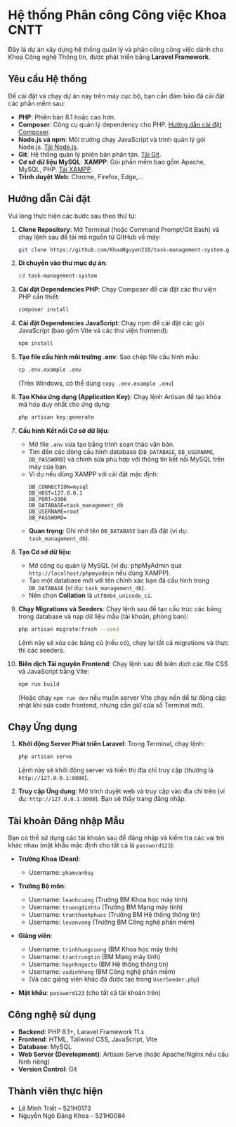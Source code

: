 # Hệ thống Phân công Công việc Khoa CNTT

Đây là dự án xây dựng hệ thống quản lý và phân công công việc dành cho Khoa Công nghệ Thông tin, được phát triển bằng **Laravel Framework**.

## Yêu cầu Hệ thống

Để cài đặt và chạy dự án này trên máy cục bộ, bạn cần đảm bảo đã cài đặt các phần mềm sau:

- **PHP**: Phiên bản 8.1 hoặc cao hơn.
- **Composer**: Công cụ quản lý dependency cho PHP. [Hướng dẫn cài đặt Composer](https://getcomposer.org/download/).
- **Node.js và npm**: Môi trường chạy JavaScript và trình quản lý gói Node.js. [Tải Node.js](https://nodejs.org/).
- **Git**: Hệ thống quản lý phiên bản phân tán. [Tải Git](https://git-scm.com/downloads).
- **Cơ sở dữ liệu MySQL**: **XAMPP**: Gói phần mềm bao gồm Apache, MySQL, PHP. [Tải XAMPP](https://www.apachefriends.org/).
- **Trình duyệt Web**: Chrome, Firefox, Edge,...

## Hướng dẫn Cài đặt

Vui lòng thực hiện các bước sau theo thứ tự:

1. **Clone Repository**:
   Mở Terminal (hoặc Command Prompt/Git Bash) và chạy lệnh sau để tải mã nguồn từ GitHub về máy:
   ```bash
   git clone https://github.com/KhoaNguyen210/task-management-system.git
   ```

2. **Di chuyển vào thư mục dự án**:
   ```bash
   cd task-management-system
   ```

3. **Cài đặt Dependencies PHP**:
   Chạy Composer để cài đặt các thư viện PHP cần thiết:
   ```bash
   composer install
   ```

4. **Cài đặt Dependencies JavaScript**:
   Chạy npm để cài đặt các gói JavaScript (bao gồm Vite và các thư viện frontend):
   ```bash
   npm install
   ```

5. **Tạo file cấu hình môi trường .env**:
   Sao chép file cấu hình mẫu:
   ```bash
   cp .env.example .env
   ```
   (Trên Windows, có thể dùng `copy .env.example .env`)

6. **Tạo Khóa ứng dụng (Application Key)**:
   Chạy lệnh Artisan để tạo khóa mã hóa duy nhất cho ứng dụng:
   ```bash
   php artisan key:generate
   ```

7. **Cấu hình Kết nối Cơ sở dữ liệu**:
   - Mở file `.env` vừa tạo bằng trình soạn thảo văn bản.
   - Tìm đến các dòng cấu hình database (`DB_DATABASE`, `DB_USERNAME`, `DB_PASSWORD`) và chỉnh sửa phù hợp với thông tin kết nối MySQL trên máy của bạn.
   - Ví dụ nếu dùng XAMPP với cài đặt mặc định:
     ```env
     DB_CONNECTION=mysql
     DB_HOST=127.0.0.1
     DB_PORT=3306
     DB_DATABASE=task_management_db
     DB_USERNAME=root
     DB_PASSWORD=
     ```
   - **Quan trọng**: Ghi nhớ tên `DB_DATABASE` bạn đã đặt (ví dụ: `task_management_db`).

8. **Tạo Cơ sở dữ liệu**:
   - Mở công cụ quản lý MySQL (ví dụ: phpMyAdmin qua `http://localhost/phpmyadmin` nếu dùng XAMPP).
   - Tạo một database mới với tên chính xác bạn đã cấu hình trong `DB_DATABASE` (ví dụ: `task_management_db`).
   - Nên chọn **Collation** là `utf8mb4_unicode_ci`.

9. **Chạy Migrations và Seeders**:
   Chạy lệnh sau để tạo cấu trúc các bảng trong database và nạp dữ liệu mẫu (tài khoản, phòng ban):
   ```bash
   php artisan migrate:fresh --seed
   ```
   Lệnh này sẽ xóa các bảng cũ (nếu có), chạy lại tất cả migrations và thực thi các seeders.

10. **Biên dịch Tài nguyên Frontend**:
    Chạy lệnh sau để biên dịch các file CSS và JavaScript bằng Vite:
    ```bash
    npm run build
    ```
    (Hoặc chạy `npm run dev` nếu muốn server Vite chạy nền để tự động cập nhật khi sửa code frontend, nhưng cần giữ cửa sổ Terminal mở).

## Chạy Ứng dụng

1. **Khởi động Server Phát triển Laravel**:
   Trong Terminal, chạy lệnh:
   ```bash
   php artisan serve
   ```
   Lệnh này sẽ khởi động server và hiển thị địa chỉ truy cập (thường là `http://127.0.0.1:8000`).

2. **Truy cập Ứng dụng**:
   Mở trình duyệt web và truy cập vào địa chỉ trên (ví dụ: `http://127.0.0.1:8000`). Bạn sẽ thấy trang đăng nhập.

## Tài khoản Đăng nhập Mẫu

Bạn có thể sử dụng các tài khoản sau để đăng nhập và kiểm tra các vai trò khác nhau (mật khẩu mặc định cho tất cả là `password123`):

- **Trưởng Khoa (Dean)**:
  - Username: `phamvanhuy`

- **Trưởng Bộ môn**:
  - Username: `leanhcuong` (Trưởng BM Khoa học máy tính)
  - Username: `truongdinhtu` (Trưởng BM Mạng máy tính)
  - Username: `tranthanhphuoc` (Trưởng BM Hệ thống thông tin)
  - Username: `levanvang` (Trưởng BM Công nghệ phần mềm)

- **Giảng viên**:
  - Username: `trinhhungcuong` (BM Khoa học máy tính)
  - Username: `trantrungtin` (BM Mạng máy tính)
  - Username: `huynhngoctu` (BM Hệ thống thông tin)
  - Username: `vudinhhong` (BM Công nghệ phần mềm)
  - (Và các giảng viên khác đã được tạo trong `UserSeeder.php`)

- **Mật khẩu**: `password123` (cho tất cả tài khoản trên)

## Công nghệ sử dụng

- **Backend**: PHP 8.1+, Laravel Framework 11.x
- **Frontend**: HTML, Tailwind CSS, JavaScript, Vite
- **Database**: MySQL
- **Web Server (Development)**: Artisan Serve (hoặc Apache/Nginx nếu cấu hình riêng)
- **Version Control**: Git

## Thành viên thực hiện

- Lê Minh Triết – 521H0173
- Nguyễn Ngô Đăng Khoa – 521H0084
